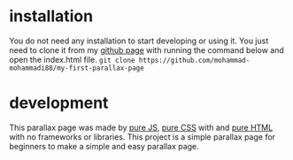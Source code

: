 # installation
You do not need any installation to start developing or using it. You just need to clone it from my [github page](https://github.com/mohammad-mohammadi88/my-first-parallax-page) with running the command below and open the index.html file.
 `git clone https://github.com/mohammad-mohammadi88/my-first-parallax-page`

# development
This parallax page was made by [pure JS](https://www.javascript.com/), [pure CSS](https://www.w3schools.com/css/) with and [pure HTML](https://html.com/) with no frameworks or libraries.
This project is a simple parallax page for beginners to  make a simple and easy parallax page.


